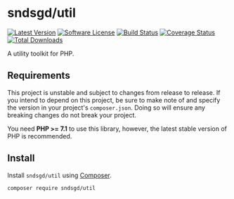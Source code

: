 # sndsgd/util

[![Latest Version](https://img.shields.io/github/release/sndsgd/util.svg?style=flat-square)](https://github.com/sndsgd/util/releases)
[![Software License](https://img.shields.io/badge/license-MIT-brightgreen.svg?style=flat-square)](https://github.com/sndsgd/util/LICENSE)
[![Build Status](https://img.shields.io/travis/sndsgd/util/master.svg?style=flat-square)](https://travis-ci.org/sndsgd/util)
[![Coverage Status](https://img.shields.io/coveralls/sndsgd/util.svg?style=flat-square)](https://coveralls.io/r/sndsgd/util?branch=master)
[![Total Downloads](https://img.shields.io/packagist/dt/sndsgd/util.svg?style=flat-square)](https://packagist.org/packages/sndsgd/util)

A utility toolkit for PHP.


## Requirements

This project is unstable and subject to changes from release to release. If you intend to depend on this project, be sure to make note of and specify the version in your project's `composer.json`. Doing so will ensure any breaking changes do not break your project.

You need **PHP >= 7.1** to use this library, however, the latest stable version of PHP is recommended.


## Install

Install `sndsgd/util` using [Composer](https://getcomposer.org/).

```
composer require sndsgd/util
```
